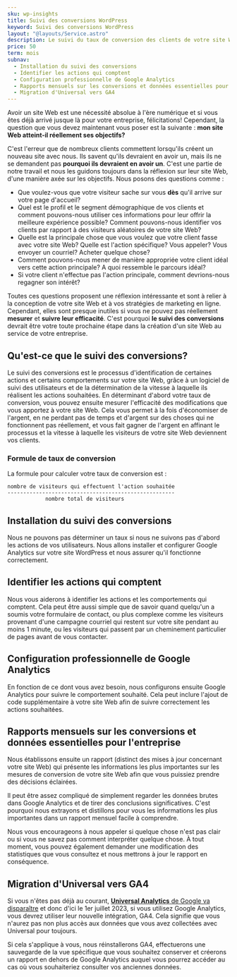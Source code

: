 ```yaml
---
sku: wp-insights
title: Suivi des conversions WordPress
keyword: Suivi des conversions WordPress
layout: "@layouts/Service.astro"
description: Le suivi du taux de conversion des clients de votre site WordPress est fondamental pour toute décision que vous prenez avec votre site Web. Nous nous occupons de tous les aspects techniques pour vous.
price: 50
term: mois
subnav:
  - Installation du suivi des conversions
  - Identifier les actions qui comptent
  - Configuration professionnelle de Google Analytics
  - Rapports mensuels sur les conversions et données essentielles pour l'entreprise
  - Migration d'Universal vers GA4
---
```


Avoir un site Web est une nécessité absolue à l'ère numérique et si vous êtes déjà arrivé jusque là pour votre entreprise, félicitations! Cependant, la question que vous devez maintenant vous poser est la suivante : **mon site Web atteint-il réellement ses objectifs?**

C'est l'erreur que de nombreux clients commettent lorsqu'ils créent un nouveau site avec nous. Ils savent qu'ils devraient en avoir un, mais ils ne se demandent pas **pourquoi ils devraient en avoir un**. C'est une partie de notre travail et nous les guidons toujours dans la réflexion sur leur site Web, d'une manière axée sur les objectifs. Nous posons des questions comme :

- Que voulez-vous que votre visiteur sache sur vous **dès** qu'il arrive sur votre page d'accueil?
- Quel est le profil et le segment démographique de vos clients et comment pouvons-nous utiliser ces informations pour leur offrir la meilleure expérience possible? Comment pouvons-nous identifier vos clients par rapport à des visiteurs aléatoires de votre site Web?
- Quelle est la principale chose que vous voulez que votre client fasse avec votre site Web? Quelle est l'action spécifique? Vous appeler? Vous envoyer un courriel? Acheter quelque chose?
- Comment pouvons-nous mener de manière appropriée votre client idéal vers cette action principale? A quoi ressemble le parcours idéal?
- Si votre client n'effectue pas l'action principale, comment devrions-nous regagner son intérêt?

Toutes ces questions proposent une réflexion intéressante et sont à relier à la conception de votre site Web et à vos stratégies de marketing en ligne. Cependant, elles sont presque inutiles si vous ne pouvez pas réellement **mesurer** et **suivre leur efficacité**. C'est pourquoi **le suivi des conversions** devrait être votre toute prochaine étape dans la création d'un site Web au service de votre entreprise.

## Qu'est-ce que le suivi des conversions?

Le suivi des conversions est le processus d'identification de certaines actions et certains comportements sur votre site Web, grâce à un logiciel de suivi des utilisateurs et de la détermination de la vitesse à laquelle ils réalisent les actions souhaitées. En déterminant d'abord votre taux de conversion, vous pouvez ensuite mesurer l'efficacité des modifications que vous apportez à votre site Web. Cela vous permet à la fois d'économiser de l'argent, en ne perdant pas de temps et d'argent sur des choses qui ne fonctionnent pas réellement, et vous fait gagner de l'argent en affinant le processus et la vitesse à laquelle les visiteurs de votre site Web deviennent vos clients.

### Formule de taux de conversion

La formule pour calculer votre taux de conversion est :

```
nombre de visiteurs qui effectuent l'action souhaitée
-----------------------------------------------------
            nombre total de visiteurs
```

## Installation du suivi des conversions

Nous ne pouvons pas déterminer un taux si nous ne suivons pas d'abord les actions de vos utilisateurs. Nous allons installer et configurer Google Analytics sur votre site WordPress et nous assurer qu'il fonctionne correctement.

## Identifier les actions qui comptent

Nous vous aiderons à identifier les actions et les comportements qui comptent. Cela peut être aussi simple que de savoir quand quelqu'un a soumis votre formulaire de contact, ou plus complexe comme les visiteurs provenant d'une campagne courriel qui restent sur votre site pendant au moins 1 minute, ou les visiteurs qui passent par un cheminement particulier de pages avant de vous contacter.

## Configuration professionnelle de Google Analytics

En fonction de ce dont vous avez besoin, nous configurons ensuite Google Analytics pour suivre le comportement souhaité. Cela peut inclure l'ajout de code supplémentaire à votre site Web afin de suivre correctement les actions souhaitées.

## Rapports mensuels sur les conversions et données essentielles pour l'entreprise

Nous établissons ensuite un rapport (distinct des mises à jour concernant votre site Web) qui présente les informations les plus importantes sur les mesures de conversion de votre site Web afin que vous puissiez prendre des décisions éclairées.

Il peut être assez compliqué de simplement regarder les données brutes dans Google Analytics et de tirer des conclusions significatives. C'est pourquoi nous extrayons et distillons pour vous les informations les plus importantes dans un rapport mensuel facile à comprendre.

Nous vous encourageons à nous appeler si quelque chose n'est pas clair ou si vous ne savez pas comment interpréter quelque chose. À tout moment, vous pouvez également demander une modification des statistiques que vous consultez et nous mettrons à jour le rapport en conséquence.

## Migration d'Universal vers GA4

Si vous n'êtes pas déjà au courant, [**Universal Analytics** de Google va disparaître](https://support.google.com/analytics/answer/11583528?hl=en) et donc d'ici le 1er juillet 2023, si vous utilisez Google Analytics, vous devrez utiliser leur nouvelle intégration, GA4. Cela signifie que vous n'aurez pas non plus accès aux données que vous avez collectées avec Universal pour toujours.

Si cela s'applique à vous, nous réinstallerons GA4, effectuerons une sauvegarde de la vue spécifique que vous souhaitez conserver et créerons un rapport en dehors de Google Analytics auquel vous pourrez accéder au cas où vous souhaiteriez consulter vos anciennes données.
